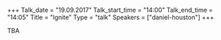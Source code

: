 +++
Talk_date = "19.09.2017"
Talk_start_time = "14:00"
Talk_end_time = "14:05"
Title = "Ignite"
Type = "talk"
Speakers = ["daniel-houston"]
+++

<p>TBA</p>